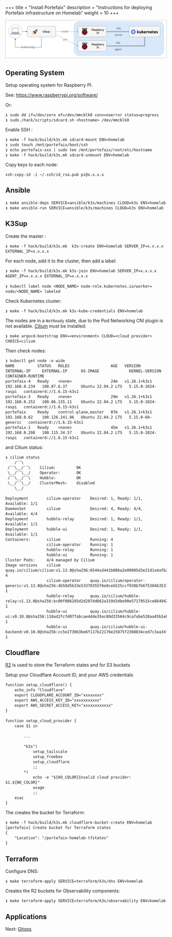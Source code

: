 +++
title = "Install Portefaix"
description = "Instructions for deploying Portefaix infrastructure on Homelab"
weight = 10
+++

<img src="/docs/images/portefaix_homelab_infra.png"
 alt="Portefaix infrastructure"
 class="mt-3 mb-3 border border-info rounded">

<a id="os"/></a>

## Operating System

Setup operating system for Raspberry PI.

See: https://www.raspberrypi.org/software/

Or:

```shell
❯ sudo dd if=/dev/zero of=/dev/mmcblk0 conv=noerror status=progress
❯ sudo./hack/scripts/sdcard.sh <hostname> /dev/mmcblk0
```

Enable SSH :

```shell
❯ make -f hack/build/k3s.mk sdcard-mount ENV=homelab
❯ sudo touch /mnt/portefaix/boot/ssh
❯ echo portefaix-xxx | sudo tee /mnt/portefaix/root/etc/hostname
❯ make -f hack/build/k3s.mk sdcard-unmount ENV=homelab
```

Copy keys to each node:

```shell
ssh-copy-id -i ~/.ssh/id_rsa.pub pi@x.x.x.x
```

## Ansible

```shell
❯ make ansible-deps SERVICE=ansible/k3s/machines CLOUD=k3s ENV=homelab
❯ make ansible-run SERVICE=ansible/k3s/machines CLOUD=k3s ENV=homelab
```

## K3Sup

Create the master :

```shell
❯ make -f hack/build/k3s.mk  k3s-create ENV=homelab SERVER_IP=x.x.x.x EXTERNAL_IP=x.x.x.x
```

For each node, add it to the cluster, then add a label:

```shell
❯ make -f hack/build/k3s.mk k3s-join ENV=homelab SERVER_IP=x.x.x.x AGENT_IP=x.x.x.x EXTERNAL_IP=x.x.x.x

❯ kubectl label node <NODE_NAME> node-role.kubernetes.io/worker=
node/<NODE_NAME> labeled
```

Check Kubernetes cluster:

```shell
❯ make -f hack/build/k3s.mk k3s-kube-credentials ENV=homelab
```

The nodes are in a `NotReady` state, due to the Pod Networking CNI plugin is not available.
[Cilium](https://cilium.io/) must be installed:

```shell
❯ make argocd-bootstrap ENV=<environment> CLOUD=<cloud provider> CHOICE=cilium
```

Then check nodes:

```shell
❯ kubectl get node -o wide
NAME          STATUS   ROLES                  AGE   VERSION        INTERNAL-IP     EXTERNAL-IP      OS-IMAGE             KERNEL-VERSION      CONTAINER-RUNTIME
portefaix-4   Ready    <none>                 24m   v1.26.1+k3s1   192.168.0.234   100.87.6.37      Ubuntu 22.04.2 LTS   5.15.0-1024-raspi   containerd://1.6.15-k3s1
portefaix-3   Ready    <none>                 29m   v1.26.1+k3s1   192.168.0.252   100.86.135.11    Ubuntu 22.04.2 LTS   5.15.0-1024-raspi   containerd://1.6.15-k3s1
portefaix     Ready    control-plane,master   87m   v1.26.1+k3s1   192.168.0.62    100.126.241.86   Ubuntu 22.04.2 LTS   5.15.0-60-generic   containerd://1.6.15-k3s1
portefaix-1   Ready    <none>                 45m   v1.26.1+k3s1   192.168.0.208   100.115.34.57    Ubuntu 22.04.2 LTS   5.15.0-1024-raspi   containerd://1.6.15-k3s1
```

and Cilium status:

```shell
❯ cilium status
    /¯¯\
 /¯¯\__/¯¯\    Cilium:         OK
 \__/¯¯\__/    Operator:       OK
 /¯¯\__/¯¯\    Hubble:         OK
 \__/¯¯\__/    ClusterMesh:    disabled
    \__/

Deployment        cilium-operator    Desired: 1, Ready: 1/1, Available: 1/1
DaemonSet         cilium             Desired: 4, Ready: 4/4, Available: 4/4
Deployment        hubble-relay       Desired: 1, Ready: 1/1, Available: 1/1
Deployment        hubble-ui          Desired: 1, Ready: 1/1, Available: 1/1
Containers:       cilium             Running: 4
                  cilium-operator    Running: 1
                  hubble-relay       Running: 1
                  hubble-ui          Running: 1
Cluster Pods:     4/4 managed by Cilium
Image versions    cilium             quay.io/cilium/cilium:v1.13.0@sha256:6544a3441b086a2e09005d3e21d1a4afb216fae19c5a60b35793c8a9438f8f68: 4
                  cilium-operator    quay.io/cilium/operator-generic:v1.13.0@sha256:4b58d5b33e53378355f6e8ceb525ccf938b7b6f5384b35373f1f46787467ebf5: 1
                  hubble-relay       quay.io/cilium/hubble-relay:v1.13.0@sha256:bc00f086285d2d287dd662a319d3dbe90e57179515ce8649425916aecaa9ac3c: 1
                  hubble-ui          quay.io/cilium/hubble-ui:v0.10.0@sha256:118ad2fcfd07fabcae4dde35ec88d33564c9ca7abe520aa45b1eb13ba36c6e0a: 1
                  hubble-ui          quay.io/cilium/hubble-ui-backend:v0.10.0@sha256:cc5e2730b3be6f117b22176e25875f2308834ced7c3aa34fb598aa87a2c0a6a4: 1
```

## Cloudflare

[R2](https://www.cloudflare.com/products/r2/) is used to store the Terraform states and for S3 buckets

Setup your Cloudflare Account ID, and your AWS credentials

```shell
function setup_cloudflare() {
    echo_info "Cloudflare"
    export CLOUDFLARE_ACCOUNT_ID="xxxxxxxx"
    export AWS_ACCESS_KEY_ID="xxxxxxxxxxx"
    export AWS_SECRET_ACCESS_KEY="xxxxxxxxxxxx"
}

function setup_cloud_provider {
    case $1 in
    
        ...

        "k3s")
            setup_tailscale
            setup_freebox
            setup_cloudflare
            ;;
        *)
            echo -e "${KO_COLOR}Invalid cloud provider: $1.${NO_COLOR}"
            usage
            ;;
    esac
}
```

The creates the bucket for Terraform:

```shell
❯ make -f hack/build/k3s.mk cloudflare-bucket-create ENV=homelab
[portefaix] Create bucket for Terraform states
{
    "Location": "/portefaix-homelab-tfstates"
}
```

## Terraform

Configure DNS:

```shell
❯ make terraform-apply SERVICE=terraform/k3s/dns ENV=homelab
```

Creates the R2 buckets for Observability components:

```shell
❯ make terraform-apply SERVICE=terraform/k3s/observability ENV=homelab
```

## Applications

Next: [Gitops](/docs/gitops)